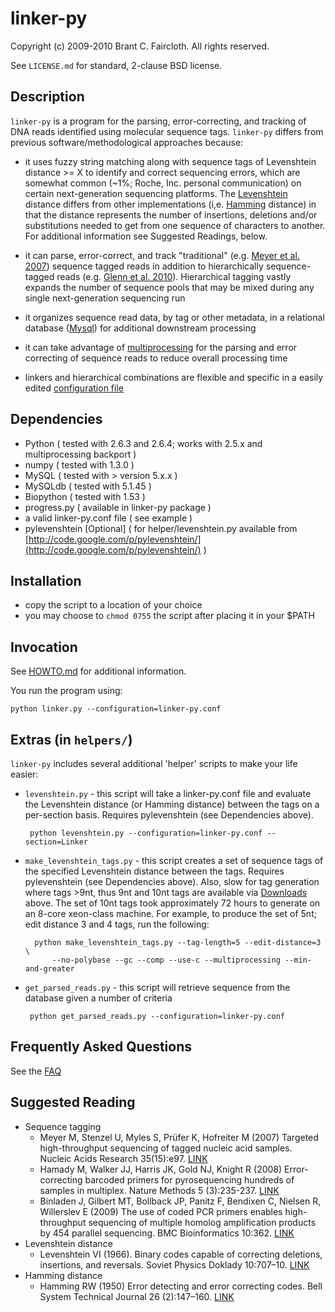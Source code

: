 # linker-py

Copyright (c) 2009-2010 Brant C. Faircloth.
All rights reserved.

See `LICENSE.md` for standard, 2-clause BSD license.

## Description

`linker-py` is a program for the parsing, error-correcting, and tracking of DNA reads identified using molecular sequence tags.  `linker-py` differs from previous software/methodological approaches because:

 * it uses fuzzy string matching along with sequence tags of Levenshtein distance >= X to identify and correct sequencing errors, which are somewhat common (~1%; Roche, Inc. personal communication) on certain next-generation sequencing platforms.  The [Levenshtein][1] distance differs from other implementations (i,e. [Hamming][2] distance) in that the distance represents the number of insertions, deletions and/or substitutions needed to get from one sequence of characters to another.  For additional information see Suggested Readings, below.
 
 * it can parse, error-correct, and track "traditional" (e.g. [Meyer et al. 2007][3]) sequence tagged reads in addition to hierarchically sequence-tagged reads (e.g. [Glenn et al. 2010][8]).  Hierarchical tagging vastly expands the number of sequence pools that may be mixed during any single next-generation sequencing run
 
 * it organizes sequence read data, by tag or other metadata, in a relational database ([Mysql][9]) for additional downstream processing
 
 * it can take advantage of [multiprocessing][10] for the parsing and error correcting of sequence reads to reduce overall processing time
 
 * linkers and hierarchical combinations are flexible and specific in a easily edited [configuration file][11]

## Dependencies

* Python ( tested with 2.6.3 and 2.6.4; works with 2.5.x and multiprocessing backport )
* numpy ( tested with 1.3.0 )
* MySQL ( tested with > version 5.x.x )
* MySQLdb ( tested with 5.1.45 )
* Biopython ( tested with 1.53 )
* progress.py ( available in linker-py package )
* a valid linker-py.conf file ( see example )
* pylevenshtein [Optional] ( for helper/levenshtein.py available from [http://code.google.com/p/pylevenshtein/](http://code.google.com/p/pylevenshtein/) )


## Installation

* copy the script to a location of your choice
* you may choose to `chmod 0755` the script after placing it in your $PATH

## Invocation

See [HOWTO.md](HOWTO.md) for additional information.

You run the program using:

    python linker.py --configuration=linker-py.conf


## Extras (in `helpers/`)

`linker-py` includes several additional 'helper' scripts to make your life easier:

 * `levenshtein.py` - this script will take a linker-py.conf file and evaluate the Levenshtein distance (or Hamming distance) between the tags on a per-section basis.  Requires pylevenshtein (see Dependencies above).
        
        python levenshtein.py --configuration=linker-py.conf --section=Linker

* `make_levenshtein_tags.py` - this script creates a set of sequence tags of the specified Levenshtein distance between the tags.  Requires pylevenshtein (see Dependencies above).  Also, slow for tag generation where tags >9nt, thus 9nt and 10nt tags are available via [Downloads](https://github.com/brantfaircloth/linker-py/archives/master) above.  The set of 10nt tags took approximately 72 hours to generate on an 8-core xeon-class machine.  For example, to produce the set of 5nt; edit distance 3 and 4 tags, run the following:

        python make_levenshtein_tags.py --tag-length=5 --edit-distance=3 \
            --no-polybase --gc --comp --use-c --multiprocessing --min-and-greater

 * `get_parsed_reads.py` - this script will retrieve sequence from the database given a number of criteria
        
        python get_parsed_reads.py --configuration=linker-py.conf

## Frequently Asked Questions ##

See the [FAQ](https://github.com/brantfaircloth/linker-py/wiki/FAQ)
        
## Suggested Reading

 * Sequence tagging
    * Meyer M, Stenzel U, Myles S, Prüfer K, Hofreiter M (2007) Targeted 
    high-throughput sequencing of tagged nucleic acid samples.  Nucleic Acids 
    Research 35(15):e97.  [LINK][3]
    * Hamady M, Walker JJ, Harris JK, Gold NJ, Knight R (2008)
    Error-correcting barcoded primers for pyrosequencing hundreds of samples 
    in multiplex.  Nature Methods 5 (3):235-237. 
    [LINK][4]
    * Binladen J, Gilbert MT, Bollback JP, Panitz F, Bendixen C, Nielsen R, 
    Willerslev E (2009) The use of coded PCR primers enables high-throughput 
    sequencing of multiple homolog amplification products by 454 parallel 
    sequencing.  BMC Bioinformatics 10:362. 
    [LINK][5]
 * Levenshtein distance
     *  Levenshtein VI (1966). Binary codes capable of correcting deletions, 
     insertions, and reversals. Soviet Physics Doklady 10:707–10. [LINK][6]
 * Hamming distance
     * Hamming RW (1950) Error detecting and error correcting codes. Bell 
     System Technical Journal 26 (2):147–160. [LINK][7]
     
        
[1]:  http://en.wikipedia.org/wiki/Levenshtein_distance
[2]:  http://en.wikipedia.org/wiki/Hamming_distance
[3]:  http://dx.doi.org/10.1093/nar/gkm566
[4]:  http://dx.doi.org/10.1038/nmeth.1184
[5]:  http://dx.doi.org/10.1371/journal.pone.0000197
[6]:  http://sascha.geekheim.de/wp-content/uploads/2006/04/levenshtein.pdf
[7]:  http://www.caip.rutgers.edu/~bushnell/dsdwebsite/hamming.pdf
[8]:  http://www.uga.edu/
[9]:  http://www.mysql.com/
[10]: http://en.wikipedia.org/wiki/Multiprocessing
[11]: https://github.com/brantfaircloth/linker-py/blob/master/linker-py.conf